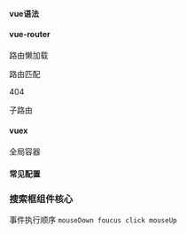 #### vue语法



#### vue-router

路由懒加载

路由匹配

404

子路由

#### vuex

全局容器



#### 常见配置



### 搜索框组件核心

事件执行顺序
`mouseDown foucus click mouseUp`

